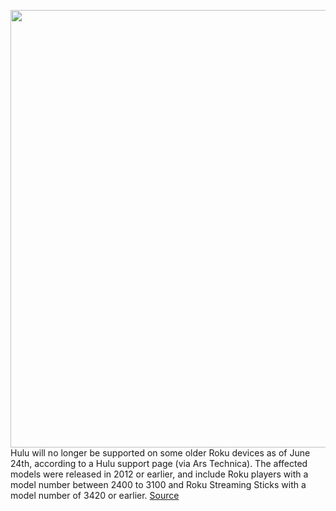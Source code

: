 <img src='https://cdn.vox-cdn.com/thumbor/RuhnrZGbpJE0rMWRPsshaB8keiw=/0x0:2040x1360/1200x800/filters:focal(857x517:1183x843)/cdn.vox-cdn.com/uploads/chorus_image/image/66896498/acastro_200320_1777_huluStock_0003.0.0.jpg' width='700px' /><br/>
Hulu will no longer be supported on some older Roku devices as of June 24th, according to a Hulu support page (via Ars Technica). The affected models were released in 2012 or earlier, and include Roku players with a model number between 2400 to 3100 and Roku Streaming Sticks with a model number of 3420 or earlier.
<a href='https://www.theverge.com/2020/6/4/21280617/hulu-support-older-roku-devices'> Source <a/>
